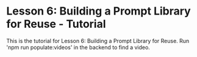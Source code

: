 # Lesson 6: Building a Prompt Library for Reuse - Tutorial

This is the tutorial for Lesson 6: Building a Prompt Library for Reuse. Run 'npm run populate:videos' in the backend to find a video.